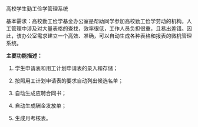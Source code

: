 高校学生勤工俭学管理系统  

基本需求：高校勤工俭学基金办公室是帮助同学参加高校勤工俭学劳动的机构。人工管理中涉及对大量表格的查找，效率很低，工作人员负担很重，且易出差错。因此，该办公室需求建立一个高效、准确，可以自动生成各种表格和报表的微机管理系统。

**主要功能描述：**

1) 学生申请表和用工计划申请表的录入和存储；

2) 按照用工计划申请表的要求自动列出候选名单；
3) 自动生成应聘合同书；

4) 自动生成酬金发放单；
5) 生成月考核表。

